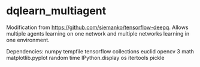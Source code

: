 # dqlearn_multiagent
Modification from https://github.com/siemanko/tensorflow-deepq. 
Allows multiple agents learning on one network and multiple networks learning in one environment.

Dependencies:
numpy
tempfile
tensorflow 
collections
euclid
opencv 3
math
matplotlib.pyplot
random
time
IPython.display
os
itertools
pickle
